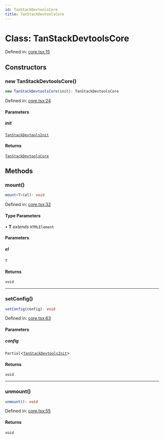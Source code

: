 ```yaml
---
id: TanStackDevtoolsCore
title: TanStackDevtoolsCore
---
```


<!-- DO NOT EDIT: this page is autogenerated from the type comments -->

# Class: TanStackDevtoolsCore

Defined in: [core.tsx:15](https://github.com/TanStack/devtools/blob/main/packages/devtools/src/core.tsx#L15)

## Constructors

### new TanStackDevtoolsCore()

```ts
new TanStackDevtoolsCore(init): TanStackDevtoolsCore
```

Defined in: [core.tsx:24](https://github.com/TanStack/devtools/blob/main/packages/devtools/src/core.tsx#L24)

#### Parameters

##### init

[`TanStackDevtoolsInit`](../interfaces/tanstackdevtoolsinit.md)

#### Returns

[`TanStackDevtoolsCore`](tanstackdevtoolscore.md)

## Methods

### mount()

```ts
mount<T>(el): void
```

Defined in: [core.tsx:32](https://github.com/TanStack/devtools/blob/main/packages/devtools/src/core.tsx#L32)

#### Type Parameters

• **T** *extends* `HTMLElement`

#### Parameters

##### el

`T`

#### Returns

`void`

***

### setConfig()

```ts
setConfig(config): void
```

Defined in: [core.tsx:63](https://github.com/TanStack/devtools/blob/main/packages/devtools/src/core.tsx#L63)

#### Parameters

##### config

`Partial`\<[`TanStackDevtoolsInit`](../interfaces/tanstackdevtoolsinit.md)\>

#### Returns

`void`

***

### unmount()

```ts
unmount(): void
```

Defined in: [core.tsx:55](https://github.com/TanStack/devtools/blob/main/packages/devtools/src/core.tsx#L55)

#### Returns

`void`
